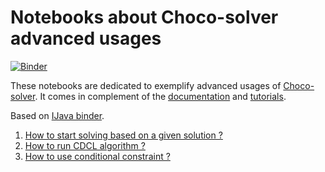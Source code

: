 # Notebooks about Choco-solver advanced usages
[![Binder](https://mybinder.org/badge.svg)](https://mybinder.org/v2/gh/chocoteam/notebooks/master)

These notebooks are dedicated to exemplify advanced usages of [Choco-solver](http://choco-solver.org).
It comes in complement of the [documentation](https://choco-solver.readthedocs.io/en/latest/) and [tutorials](https://choco-tuto.readthedocs.io/en/latest/).

Based on [IJava binder](https://github.com/SpencerPark/ijava-binder).

1. [How to start solving based on a given solution ?](https://nbviewer.jupyter.org/github/chocoteam/notebooks/blob/master/Loading_a_solution.ipynb#)
2. [How to run CDCL algorithm ?](https://nbviewer.jupyter.org/github/chocoteam/notebooks/blob/master/A_CDCL_overview.ipynb#)
3. [How to use conditional constraint ?](https://nbviewer.jupyter.org/github/chocoteam/notebooks/blob/master/Conditionnal_constraint.ipynb#)